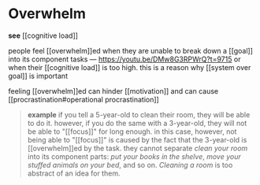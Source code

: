 # Overwhelm

**see** [[cognitive load]]

people feel [[overwhelm]]ed when they are unable to break down a [[goal]] into its component tasks &mdash; <https://youtu.be/DMw8G3RPWrQ?t=9715> or when their [[cognitive load]] is too high. this is a reason why [[system over goal]] is important

feeling [[overwhelm]]ed can hinder [[motivation]] and can cause [[procrastination#operational procrastination]]

> **example** if you tell a 5-year-old to clean their room, they will be able to do it. however, if you do the same with a 3-year-old, they will not be able to "[[focus]]" for long enough. in this case, however, not being able to "[[focus]]" is caused by the fact that the 3-year-old is [[overwhelm]]ed by the task. they cannot separate _clean your room_ into its component parts: _put your books in the shelve_, _move your stuffed animals on your bed_, and so on. _Cleaning a room_ is too abstract of an idea for them.
